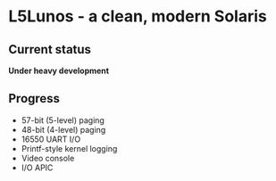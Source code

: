 # L5Lunos - a clean, modern Solaris

## Current status

**Under heavy development**


## Progress

- 57-bit (5-level) paging
- 48-bit (4-level) paging
- 16550 UART I/O
- Printf-style kernel logging
- Video console
- I/O APIC
